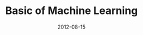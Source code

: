 ---
title: 'Basic of Machine Learning'
permalink: /posts/:year/:month/:title/
date: 2012-08-15
categories:
  - Deep Learning
---